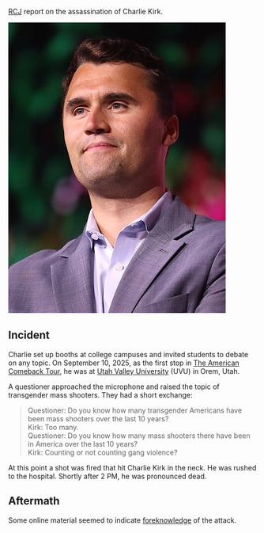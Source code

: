 [RCJ](https://einzelgaengerinmotte.wordpress.com/wp-content/uploads/2018/02/revision-controlled_journalism_v2.pdf) report on the assassination of Charlie Kirk.

![Charlie Kirk](img/charlie-kirk.jpg)

## Incident

Charlie set up booths at college campuses and invited students to debate on any topic. On September 10, 2025, as the first stop in [The American Comeback Tour](https://www.americancomebacktour.com/), he was at [Utah Valley University](https://www.uvu.edu/) (UVU) in Orem, Utah.

A questioner approached the microphone and raised the topic of transgender mass shooters. They had a short exchange:

> Questioner: Do you know how many transgender Americans have been mass shooters over the last 10 years?  
> Kirk: Too many.  
> Questioner: Do you know how many mass shooters there have been in America over the last 10 years?  
> Kirk: Counting or not counting gang violence?

At this point a shot was fired that hit Charlie Kirk in the neck. He was rushed to the hospital. Shortly after 2 PM, he was pronounced dead.

## Aftermath

Some online material seemed to indicate [foreknowledge](foreknowledge.md) of the attack.